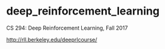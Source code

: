 # deep_reinforcement_learning

CS 294: Deep Reinforcement Learning, Fall 2017

http://rll.berkeley.edu/deeprlcourse/

